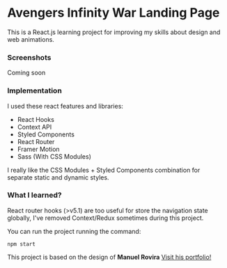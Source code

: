 # Avengers Infinity War Landing Page

This is a React.js learning project for improving my skills about design and web animations.

### Screenshots

Coming soon

### Implementation

I used these react features and libraries:

-   React Hooks
-   Context API
-   Styled Components
-   React Router
-   Framer Motion
-   Sass (With CSS Modules)

I really like the CSS Modules + Styled Components combination for separate static and dynamic styles.

### What I learned?

React router hooks (>v5.1) are too useful for store the navigation state globally, I've removed Context/Redux sometimes during this project.

You can run the project running the command:

`npm start`

This project is based on the design of **Manuel Rovira** [Visit his portfolio!](https://www.behance.net/gallery/64907137/Avengers-Infinity-War)
